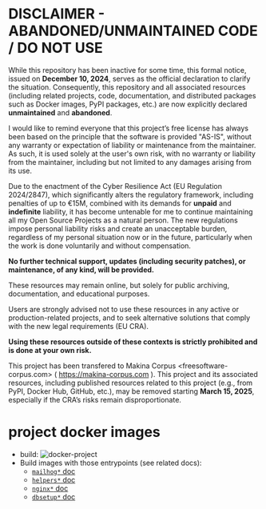 
DISCLAIMER - ABANDONED/UNMAINTAINED CODE / DO NOT USE
=======================================================
While this repository has been inactive for some time, this formal notice, issued on **December 10, 2024**, serves as the official declaration to clarify the situation. Consequently, this repository and all associated resources (including related projects, code, documentation, and distributed packages such as Docker images, PyPI packages, etc.) are now explicitly declared **unmaintained** and **abandoned**.

I would like to remind everyone that this project’s free license has always been based on the principle that the software is provided "AS-IS", without any warranty or expectation of liability or maintenance from the maintainer.
As such, it is used solely at the user's own risk, with no warranty or liability from the maintainer, including but not limited to any damages arising from its use.

Due to the enactment of the Cyber Resilience Act (EU Regulation 2024/2847), which significantly alters the regulatory framework, including penalties of up to €15M, combined with its demands for **unpaid** and **indefinite** liability, it has become untenable for me to continue maintaining all my Open Source Projects as a natural person.
The new regulations impose personal liability risks and create an unacceptable burden, regardless of my personal situation now or in the future, particularly when the work is done voluntarily and without compensation.

**No further technical support, updates (including security patches), or maintenance, of any kind, will be provided.**

These resources may remain online, but solely for public archiving, documentation, and educational purposes.

Users are strongly advised not to use these resources in any active or production-related projects, and to seek alternative solutions that comply with the new legal requirements (EU CRA).

**Using these resources outside of these contexts is strictly prohibited and is done at your own risk.**

This project has been transfered to Makina Corpus <freesoftware-corpus.com> ( https://makina-corpus.com ). This project and its associated resources, including published resources related to this project (e.g., from PyPI, Docker Hub, GitHub, etc.), may be removed starting **March 15, 2025**, especially if the CRA’s risks remain disproportionate.

# project docker images

- build: ![docker-project](https://github.com/corpusops/docker-project/workflows/.github/workflows/cicd.yml/badge.svg?branch=main)
- Build images with those entrypoints (see related docs):
    - [`mailhog*` doc](https://github.com/corpusops/docker-images/blob/master/README.md#mailhog-helper-binproject_mailhogsh)
    - [`helpers*` doc](https://github.com/corpusops/docker-images/blob/master/README.md#copshelpers-installer-bininstall_cops_helperssh)
    - [`nginx*` doc](https://github.com/corpusops/docker-images/blob/master/README.md#nginx-helper-binnginxsh)
    - [`dbsetup*` doc](https://github.com/corpusops/docker-images/blob/master/README.md#dbsetup--binproject_db_setupsh)

